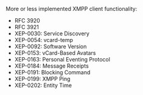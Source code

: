 More or less implemented XMPP client functionality:
* RFC 3920
* RFC 3921
* XEP-0030: Service Discovery
* XEP-0054: vcard-temp
* XEP-0092: Software Version
* XEP-0153: vCard-Based Avatars
* XEP-0163: Personal Eventing Protocol
* XEP-0184: Message Receipts
* XEP-0191: Blocking Command
* XEP-0199: XMPP Ping
* XEP-0202: Entity Time
